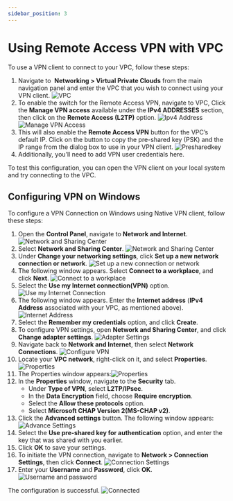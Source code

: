 ```yaml
---
sidebar_position: 3
---
```

# Using Remote Access VPN with VPC

To use a VPN client to connect to your VPC, follow these steps:

1. Navigate to  **Networking > Virtual Private Clouds** from the main navigation panel and enter the VPC that you wish to connect using your VPN client.
   ![VPC ](img/Remote1.png)
2. To enable the switch for the Remote Access VPN, navigate to VPC, Click the **Manage VPN access** available under the **IPv4 ADDRESSES** section, then click on the **Remote Access (L2TP)** option.
   ![Ipv4 Address](img/Remote2.png)
   ![Manage VPN Access](img/ManageVPNaccess.png)
3. This will also enable the **Remote Access VPN** button for the VPC’s default IP. Click on the button to copy the pre-shared key (PSK) and the IP range from the dialog box to use in your VPN client.
   ![Presharedkey](img/PreSharedkey.png)
4. Additionally, you’ll need to add VPN user credentials here.

To test this configuration, you can open the VPN client on your local system and try connecting to the VPC.

## Configuring VPN on Windows

To  configure a VPN Connection on Windows using Native VPN client, follow these steps:

1. Open the **Control Panel**, navigate to **Network and Internet**.![Network and Sharing Center](img/ConfigureVPN1.png)
2. Select **Network and Sharing Center**.
    ![Network and Sharing Center](img/ConfigureVPN2.png)
2. Under **Change your networking settings**, click **Set up a new network connection or network**.
   ![Set up a new connection or network](img/ConfigureVPN3.png)
3. The following window appears. Select **Connect to a workplace**, and click **Next**.
   ![Connect to a workplace](img/ConfigureVPN4.png)
4. Select the **Use my Internet connection(VPN)** option.
   ![Use my Internet Connection](img/ConfigureVPN5.png)
5. The following window appears. Enter the **Internet address** (**IPv4 Address** associated with your VPC, as mentioned above).	   ![Internet Address](img/ConfigureVPN6.png)
6. Select the **Remember my credentials** option, and click **Create**.
7. To configure VPN settings, open **Network and Sharing Center**, and click **Change adapter settings**.
   ![Adapter Settings](img/ConfigureVPN7.png)
8. Navigate back to **Network and Internet**, then select **Network Connections**.
   ![Configure VPN](img/ConfigureVPN8.png)
9. Locate your **VPC network**, right-click on it, and select **Properties**.
   ![Properties](img/ConfigureVPN9.png)
10. The Properties window appears:![Properties](img/ConfigureVPN10.png)
11. In the **Properties** window, navigate to the **Security** tab.
	- Under **Type of VPN**, select **L2TP/IPsec**.
	- In the **Data Encryption** field, choose **Require encryption**.
	- Select the **Allow these protocols** option.
	- Select **Microsoft CHAP Version 2(MS-CHAP v2)**.
12. Click the **Advanced settings** button. The following window appears:![Advance Settings](img/ConfigureVPN11.png)
13. Select the **Use pre-shared key for authentication** option, and enter the key that was shared with you earlier.
14. Click **OK** to save your settings.    
15. To initiate the VPN connection, navigate to **Network > Connection Settings**, then click **Connect**.
    ![Connection Settings](img/ConfigureVPN12.png)
16. Enter your **Username** and **Password**, click **OK**.
    ![Username and password](img/ConfigureVPN13.png)


 The configuration is successful.
![Connected](img/ConfigureVPN14.png)

